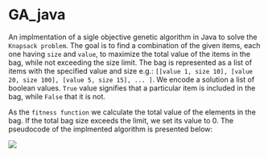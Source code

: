 # GA_java
An implmentation of a sigle objective genetic algorithm in Java to solve the ```Knapsack problem```.
The goal is to find a combination of the given items, each one having ```size``` and ```value```, to maximize the total value of the items in the bag,
while not exceeding the size limit.
The bag is represented as a list of items with the specified value and size e.g.:
```[[value 1, size 10], [value 20, size 100], [value 5, size 15], ... ]```.
We encode a solution a list of boolean values. ```True``` value signifies that a particular item is included in the bag, while ```False``` that it is not.

As the ```fitness function``` we calculate the total value of the elements in the bag. If the total bag size exceeds the limit, we set its value to 0.
The pseudocode of the implmented algorithm is presented below:

<img src= "./img/pseudocode.png" > 
